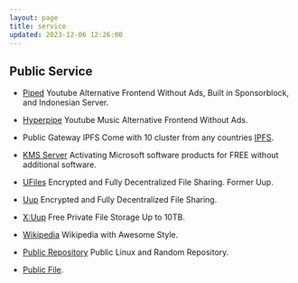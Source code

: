 ```yaml
---
layout: page
title: service
updated: 2023-12-06 12:26:00
---
```


## Public Service

- [Piped](https://piped.iqbalrifai.eu.org/) Youtube Alternative Frontend Without Ads, Built in Sponsorblock, and Indonesian Server.

- [Hyperpipe](https://hp.iqbalrifai.eu.org/) Youtube Music Alternative Frontend Without Ads.

- Public Gateway IPFS Come with 10 cluster from any countries [IPFS](https://ipfs.iqbalrifai.eu.org/ipfs/bafybeifx7yeb55armcsxwwitkymga5xf53dxiarykms3ygqic223w5sk3m#x-ipfs-companion-no-redirect).

- [KMS Server](/kms) Activating Microsoft software products for FREE without additional software.

- [UFiles](https://ufiles.eu.org/) Encrypted and Fully Decentralized File Sharing. Former Uup.

- [Uup](https://upload.iqbalrifai.eu.org/) Encrypted and Fully Decentralized File Sharing.

- [X:Uup](https://xuup.iqbalrifai.eu.org/) Free Private File Storage Up to 10TB.

- [Wikipedia](https://wikipedia.iqbalrifai.eu.org/) Wikipedia with Awesome Style.

- [Public Repository](https://repository.eu.org/~iqbalrifai/) Public Linux and Random Repository.

- [Public File](https://pub.iqbalrifai.eu.org/).
